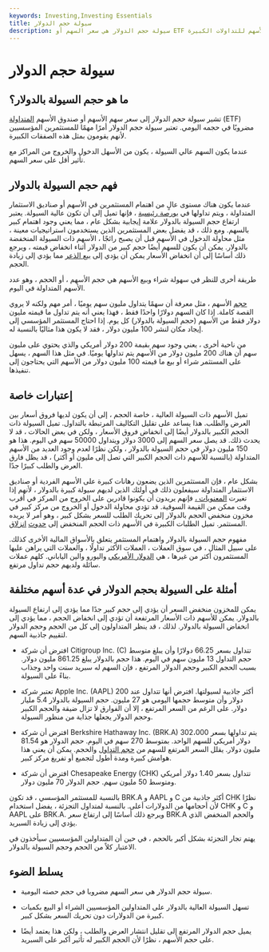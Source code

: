 ```yaml
---
keywords: Investing,Investing Essentials
title: سيولة حجم الدولار
description: سيولة حجم الدولار هي سعر السهم أو ETF مضروبًا في حجم التداول اليومي ، وتستخدم لمقارنة سيولة الأسهم للتداولات الكبيرة.
---
```


# سيولة حجم الدولار
## ما هو حجم السيولة بالدولار؟

تشير سيولة حجم الدولار إلى سعر سهم الأسهم أو صندوق الأسهم [المتداولة](/etf) (ETF) مضروبًا في حجمه اليومي. تعتبر سيولة حجم الدولار أمرًا مهمًا للمستثمرين المؤسسيين لأنهم يقومون بمثل هذه الصفقات الكبيرة.

عندما يكون السهم عالي السيولة ، يكون من الأسهل الدخول والخروج من المراكز مع تأثير أقل على سعر السهم.

## فهم حجم السيولة بالدولار

عندما يكون هناك مستوى عالٍ من اهتمام المستثمرين في الأسهم أو صناديق الاستثمار المتداولة ، ويتم تداولها في [بورصة رئيسية](/exchange) ، فإنها تميل إلى أن تكون عالية السيولة. يعتبر ارتفاع حجم السيولة بالدولار علامة إيجابية بشكل عام ، مما يعني وجود اهتمام كبير بالسهم. ومع ذلك ، قد يفضل بعض المستثمرين الذين يستخدمون استراتيجيات معينة ، مثل محاولة الدخول في الأسهم قبل أن يصبح رائجًا ، الأسهم ذات السيولة المنخفضة بالدولار. يمكن أن يكون للسهم أيضًا حجم كبير من الدولار أثناء انخفاض قيمته ، ويرجع ذلك أساسًا إلى أن انخفاض الأسعار يمكن أن يؤدي إلى [بيع الذعر](/panicselling) مما يؤدي إلى زيادة الحجم.

طريقة أخرى للنظر في سهولة شراء وبيع الأسهم هي حجم الأسهم ، أو الحجم ، وهو عدد الأسهم المتداولة في اليوم.

[حجم](/volume) الأسهم ، مثل معرفة أن سهمًا يتداول مليون سهم يوميًا ، أمر مهم ولكنه لا يروي القصة كاملة. إذا كان السهم دولارًا واحدًا فقط ، فهذا يعني أنه يتم تداول ما قيمته مليون دولار فقط من الأسهم (حجم السيولة بالدولار) كل يوم. إذا احتاج المستثمر المؤسسي إلى إيجاد مكان لنشر 100 مليون دولار ، فقد لا يكون هذا مثاليًا بالنسبة له.

من ناحية أخرى ، يعني وجود سهم بقيمة 200 دولار أمريكي والذي يحتوي على مليون سهم أن هناك 200 مليون دولار من الأسهم يتم تداولها يوميًا. في مثل هذا السهم ، يسهل على المستثمر شراء أو بيع ما قيمته 100 مليون دولار من الأسهم التي يحتاجون إلى تنفيذها.

## إعتبارات خاصة

تميل الأسهم ذات السيولة العالية ، خاصة الحجم ، إلى أن يكون لديها فروق أسعار بين العرض والطلب. هذا يساعد على تقليل التكاليف المرتبطة بالتداول. تميل السيولة ذات الحجم الكبير بالدولار أيضًا إلى انخفاض فروق الأسعار ، ولكن في بعض الحالات ، قد لا يحدث ذلك. قد يصل سعر السهم إلى 3000 دولار ويتداول 50000 سهم في اليوم. هذا هو 150 مليون دولار في حجم السيولة بالدولار ، ولكن نظرًا لعدم وجود العديد من الأسهم المتداولة (بالنسبة للأسهم ذات الحجم الكبير التي تصل إلى مليون أو أكثر) ، قد يظل فارق العرض والطلب كبيرًا جدًا.

بشكل عام ، فإن المستثمرين الذين يضعون رهانات كبيرة على الأسهم الفردية أو صناديق الاستثمار المتداولة سيفعلون ذلك في أولئك الذين لديهم سيولة كبيرة بالدولار ، لأنهم إذا تغيرت [المعنويات ،](/marketsentiment) فإنهم يريدون أن يكونوا قادرين على الخروج من المركز في أقرب وقت ممكن من القيمة السوقية. قد تؤدي محاولة الدخول أو الخروج من مركز كبير في مخزون منخفض الحجم بالدولار إلى تحريك الطلب للسعر بشكل كبير ، وهو أمر لا يريده المستثمر. تميل الطلبات الكبيرة في الأسهم ذات الحجم المنخفض إلى [حدوث](/slippage) [انزلاق](/slippage).

مفهوم حجم السيولة بالدولار واهتمام المستثمر يتعلق بالأسواق المالية الأخرى كذلك. على سبيل المثال ، في سوق العملات ، العملات الأكثر تداولًا ، والعملات التي يراهن عليها المستثمرون أكثر من غيرها ، هي [الدولار الأمريكي](/usd-united-states-dollar) واليورو والين الياباني. كلهم عملات سائلة ولديهم حجم تداول مرتفع.

## أمثلة على السيولة بحجم الدولار في عدة أسهم مختلفة

يمكن للمخزون منخفض السعر أن يؤدي إلى حجم كبير جدًا مما يؤدي إلى ارتفاع السيولة بالدولار. يمكن للأسهم ذات الأسعار المرتفعة أن تؤدي إلى انخفاض الحجم ، مما يؤدي إلى انخفاض السيولة بالدولار. لذلك ، قد ينظر المتداولون إلى كل من الحجم وحجم الدولار لتقييم جاذبية السهم.

- افترض أن شركة Citigroup Inc. (C) تتداول بسعر 66.25 دولارًا وأن يبلغ متوسط حجم التداول 13 مليون سهم في اليوم. هذا حجم بالدولار يبلغ 861.25 مليون دولار. بسبب الحجم الكبير وحجم الدولار المرتفع ، فإن السهم له سبريد سنت واحد وجذاب بناءً على السيولة.

- تعتبر شركة Apple Inc. (AAPL) أكثر جاذبية لسيولتها. افترض أنها تتداول عند 200 دولار وأن متوسط حجمها اليومي هو 27 مليون. حجم السيولة بالدولار 5.4 مليار دولار. على الرغم من السعر المرتفع ، إلا أن الفوارق لا تزال ضيقة والحجم الكبير وحجم الدولار يجعلها جذابة من منظور السيولة.

- افترض أن شركة Berkshire Hathaway Inc. (BRK.A) يتم تداولها بسعر 302،000 دولار أمريكي للسهم الواحد. بمتوسط 270 سهم في اليوم. حجم الدولار هو 81.54 مليون دولار. يقلل السعر المرتفع للسهم من [حجم التداول](/turnover) والحجم. يمكن أن يعني هذا هوامش كبيرة ومدة أطول لتجميع أو تفريغ مركز كبير.

- افترض أن شركة Chesapeake Energy (CHK) تتداول بسعر 1.40 دولار أمريكي ومتوسط 50 مليون سهم. حجم الدولار 70 مليون دولار.

بالنسبة للمستثمر المؤسسي ، قد تكون BRK.A و AAPL و C أكثر جاذبية من CHK نظرًا لأن أحجامها من الدولارات أعلى. بالنسبة لمتداول التجزئة ، يفضل استخدام CHK و C و AAPL على BRK.A. ويرجع ذلك أساسًا إلى ارتفاع سعر BRK.A والحجم المنخفض الذي يؤدي إلى زيادة السبريد.

يهتم تجار التجزئة بشكل أكبر بالحجم ، في حين أن المتداولين المؤسسيين سيأخذون في الاعتبار كلاً من الحجم وحجم السيولة بالدولار.

## يسلط الضوء

- سيولة حجم الدولار هي سعر السهم مضروبا في حجم حصته اليومية.

- تسهل السيولة العالية بالدولار على المتداولين المؤسسيين الشراء أو البيع بكميات كبيرة من الدولارات دون تحريك السعر بشكل كبير.

- يميل حجم الدولار المرتفع إلى تقليل انتشار العرض والطلب ، ولكن هذا يعتمد أيضًا على حجم الأسهم ، نظرًا لأن الحجم الكبير له تأثير أكبر على السبريد.

